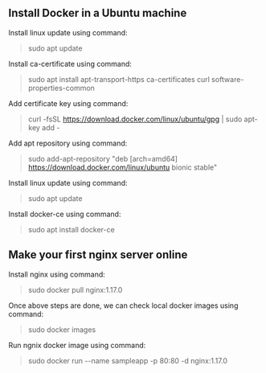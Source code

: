 ## Install Docker in a Ubuntu machine

Install linux update using command:
> sudo apt update

Install ca-certificate using command:
> sudo apt install apt-transport-https ca-certificates curl software-properties-common

Add certificate key using command:
> curl -fsSL https://download.docker.com/linux/ubuntu/gpg | sudo apt-key add -

Add apt repository using command:
> sudo add-apt-repository "deb [arch=amd64] https://download.docker.com/linux/ubuntu bionic stable"

Install linux update using command:
> sudo apt update

Install docker-ce using command:
> sudo apt install docker-ce

## Make your first nginx server online

Install nginx using command:
> sudo docker pull nginx:1.17.0

Once above steps are done, we can check local docker images using command:
> sudo docker images

Run ngnix docker image using command:
> sudo docker run --name sampleapp -p 80:80 -d nginx:1.17.0
